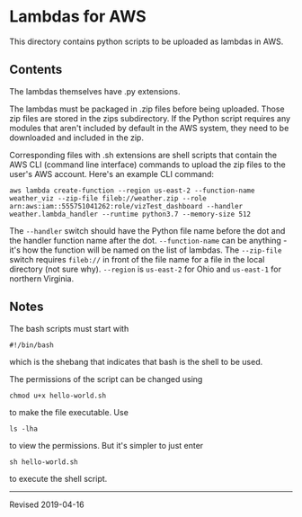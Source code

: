 # Lambdas for AWS

This directory contains python scripts to be uploaded as lambdas in AWS. 

## Contents

The lambdas themselves have .py extensions.

The lambdas must be packaged in .zip files before being uploaded.  Those zip files are stored in the zips subdirectory.  If the Python script requires any modules that aren't included by default in the AWS system, they need to be downloaded and included in the zip.

Corresponding files with .sh extensions are shell scripts that contain the AWS CLI (command line interface) commands to upload the zip files to the user's AWS account.  Here's an example CLI command:

```
aws lambda create-function --region us-east-2 --function-name weather_viz --zip-file fileb://weather.zip --role arn:aws:iam::555751041262:role/vizTest_dashboard --handler weather.lambda_handler --runtime python3.7 --memory-size 512
```

The `--handler` switch should have the Python file name before the dot and the handler function name after the dot.  `--function-name` can be anything - it's how the function will be named on the list of lambdas.  The `--zip-file` switch requires `fileb://` in front of the file name for a file in the local directory (not sure why).  `--region` is `us-east-2` for Ohio and `us-east-1` for northern Virginia.

## Notes 

The bash scripts must start with 

```
#!/bin/bash
```

which is the shebang that indicates that bash is the shell to be used.

The permissions of the script can be changed using 

```
chmod u+x hello-world.sh
```

to make the file executable.  Use

```
ls -lha
```

to view the permissions.  But it's simpler to just enter

```
sh hello-world.sh
```

to execute the shell script.  

----
Revised 2019-04-16
